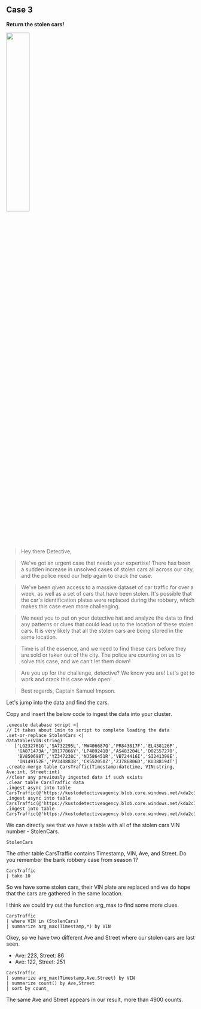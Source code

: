 ## Case 3

**Return the stolen cars!**

<img src="https://detective.kusto.io/_next/image?url=https://kda-webassets.azureedge.net/images/s2_case_003_48c588e3.png&w=750&q=75" width=35% height=35%>

> Hey there Detective,

> We've got an urgent case that needs your expertise! There has been a sudden increase in unsolved cases of stolen cars all across our city, and the police need our help again to crack the case.

> We've been given access to a massive dataset of car traffic for over a week, as well as a set of cars that have been stolen. It's possible that the car's identification plates were replaced during the robbery, which makes this case even more challenging.

> We need you to put on your detective hat and analyze the data to find any patterns or clues that could lead us to the location of these stolen cars. It is very likely that all the stolen cars are being stored in the same location.

> Time is of the essence, and we need to find these cars before they are sold or taken out of the city. The police are counting on us to solve this case, and we can't let them down!

> Are you up for the challenge, detective? We know you are! Let's get to work and crack this case wide open!

> Best regards,
> Captain Samuel Impson.

Let's jump into the data and find the cars.

Copy and insert the below code to ingest the data into your cluster. 

```kusto
.execute database script <|
// It takes about 1min to script to complete loading the data
.set-or-replace StolenCars <|
datatable(VIN:string)
   ['LG232761G','SA732295L','MW406687Q','PR843817F','EL438126P',
    'GA871473A','IR177866Y','LP489241B','AS483204L','DO255727O',
    'BV850698T','YZ347238C','NJ586451R','VB724416I','SI241398E',
    'IN149152E','PV340883B','CK552050Z','ZJ786806D','KU388194T']
.create-merge table CarsTraffic(Timestamp:datetime, VIN:string, Ave:int, Street:int)
//clear any previously ingested data if such exists
.clear table CarsTraffic data
.ingest async into table CarsTraffic(@'https://kustodetectiveagency.blob.core.windows.net/kda2c3cartraffic/log_00000.csv.gz')
.ingest async into table CarsTraffic(@'https://kustodetectiveagency.blob.core.windows.net/kda2c3cartraffic/log_00001.csv.gz')
.ingest into table CarsTraffic(@'https://kustodetectiveagency.blob.core.windows.net/kda2c3cartraffic/log_00002.csv.gz')
```

We can directly see that we have a table with all of the stolen cars VIN number - StolenCars. 

```kusto
StolenCars
```

The other table CarsTraffic contains Timestamp, VIN, Ave, and Street. Do you remember the bank robbery case from season 1? 

```kusto
CarsTraffic
| take 10
```

So we have some stolen cars, their VIN plate are replaced and we do hope that the cars are gathered in the same location. 

I think we could try out the function arg_max to find some more clues. 

```kusto
CarsTraffic
| where VIN in (StolenCars)
| summarize arg_max(Timestamp,*) by VIN
```

Okey, so we have two different Ave and Street where our stolen cars are last seen. 

* Ave: 223, Street: 86
* Ave: 122, Street: 251

```kusto
CarsTraffic
| summarize arg_max(Timestamp,Ave,Street) by VIN
| summarize count() by Ave,Street
| sort by count_
```

The same Ave and Street appears in our result, more than 4900 counts. 